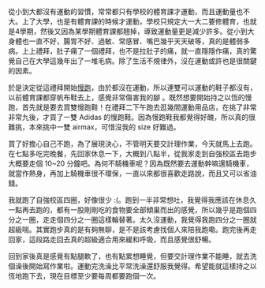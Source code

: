 <!--
[date]: 2011-04-14
[title]: 慢跑 Go！
[name]: go-jogging
[tag]: jog | 慢跑, 運動
-->

從小到大都沒有運動的習慣，常常都只有學校的體育課才運動，而且運動量也不大。上了大學，也是有體育課的時候才運動，學校只規定大一大二要修體育，也就是4學期，然後又因為某學期體育課都翹掉，導致運動量更是減少許多。從小到大身體也一直不好，腸胃不好、過敏、常感冒、嘴巴幾乎天天破等，真的是體弱多病。上上禮拜，肚子痛了一個禮拜，也不是拉肚子的痛，就一直隱隱作痛，真的驚覺自己在大學這幾年出了一堆毛病。除了生活不規律外，沒在運動或許也是很關鍵的因素。

於是決定從這禮拜開始[慢跑][1]，由於都沒在運動，所以連雙可以運動的鞋子都沒有，以前體育課都穿帆布鞋去上，感覺非常傷害我的腳  。既然想要開始持之以恆的慢跑，首先就是要去買雙慢跑鞋！在禮拜二下午跑去逛幾間運動用品店，在挑了非常非常九後，才買了一雙 Adidas 的慢跑鞋。因為慢跑鞋我都覺得好醜，所以真的很難挑，本來挑中一雙 airmax，可惜沒我的 size 好難過。

買了好擔心自己不跑，為了展現決心，不管明天要交計理作業，今天就馬上去跑。在七點多吃完晚餐，先回家休息一下，大概到八點半，從我家走到自強校區去跑步大概要走個 10~20 分鐘吧。為何不騎機車呢？因為既然要去運動幹嘛還騎機車，就當作熱身，再加上騎機車很不環保，一直以來都很喜歡走路說，而且又可以省油錢。

我就跑了自強校區四圈，好像很少 :(。跑到一半非常想吐，我覺得我應該在休息久一點再去跑的，都有一股剛剛吃的食物要全部傾巢而出的感覺，所以幾乎是跑個四分之一圈，走走個四分之一圈這樣輪替著。太久沒運動，我覺得我跑四分之一圈就超級喘。其實跑步真的是有夠無聊，是不是該考慮找個人來陪我跑嘞。跑完後再走回家，這段路走回去真的超級適合用來緩和呼吸，而且感覺很舒暢。

回到家後真是感覺有點腿軟了，也有點累想睡覺，但要交計理作業不能睡，就去洗個澡後開始寫作業啦。運動完洗澡比平常洗澡還舒服我覺得。希望能就這樣持之以恆地跑下去，現在目標至少要每周都要跑個一次。 

[1]: http://zh.wikipedia.org/wiki/%E6%85%A2%E8%B7%91